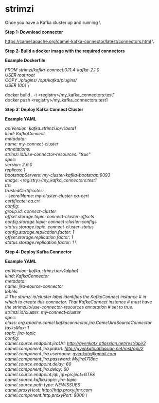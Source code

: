 # strimzi

Once you have a Kafka cluster up and running \

**Step 1: Download connector**

https://camel.apache.org/camel-kafka-connector/latest/connectors.html \

**Step 2: Build a docker image with the required connectors**

**Example Dockerfile**


*FROM strimzi/kafka-connect:0.11.4-kafka-2.1.0 \
USER root:root \
COPY ./plugins/ /opt/kafka/plugins/ \
USER 1001* \
  
docker build . -t \<registry>/my_kafka_connectors:test1 \
docker push \<registry>/my_kafka_connectors:test1


**Step 3: Deploy Kafka Connect Cluster**

**Example YAML**

*apiVersion: kafka.strimzi.io/v1beta1 \
kind: KafkaConnect \
metadata: \
  name: my-connect-cluster \
  annotations: \
    strimzi.io/use-connector-resources: "true" \
spec: \
  version: 2.6.0 \
  replicas: 1 \
  bootstrapServers: my-cluster-kafka-bootstrap:9093 \
  image: \<registry>/my_kafka_connectors:test1 \
  tls: \
    trustedCertificates: \
      - secretName: my-cluster-cluster-ca-cert \
        certificate: ca.crt \
  config: \
    group.id: connect-cluster \
    offset.storage.topic: connect-cluster-offsets \
    config.storage.topic: connect-cluster-configs \
    status.storage.topic: connect-cluster-status \
    config.storage.replication.factor: 1 \
    offset.storage.replication.factor: 1 \
    status.storage.replication.factor: 1* \



**Step 4: Deploy Kafka Connector**

**Example YAML**

*apiVersion: kafka.strimzi.io/v1alpha1 \
kind: KafkaConnector \
metadata: \
  name: jira-source-connector \
  labels: \
    # The strimzi.io/cluster label identifies the KafkaConnect instance
    # in which to create this connector. That KafkaConnect instance
    # must have the strimzi.io/use-connector-resources annotation
    # set to true. \
    strimzi.io/cluster: my-connect-cluster \
spec: \
  class: org.apache.camel.kafkaconnector.jira.CamelJiraSourceConnector \
  tasksMax: 1 \
  topic: jira-topic \
  config: \
    camel.source.endpoint.jiraUrl: http://gvenkatx.atlassian.net/rest/api/2 \
    camel.component.jira.jiraUrl: http://gvenkatx.atlassian.net/rest/api/2 \
    camel.component.jira.username: gvenkatx@gmail.com \
    camel.component.jira.password: Myjira1718nc \
    camel.source.endpoint.delay: 60 \
    camel.component.jira.delay: 60 \
    camel.source.endpoint.jql: jql=project=GTES \
    camel.source.kafka.topic: jira-topic \
    camel.source.path.type: NEWISSUES \
    camel.proxyHost: http://http.proxy.fmr.com \
    camel.component.http.proxyPort: 8000* \

